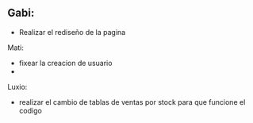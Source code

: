 Gabi: 
-
- Realizar el rediseño de la pagina

Mati:
- fixear la creacion de usuario
- 

Luxio: 
- realizar el cambio de tablas de ventas por stock para que funcione el codigo
